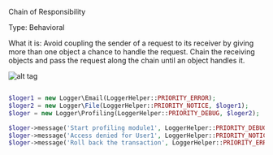 Chain of Responsibility

Type: Behavioral

What it is:
Avoid coupling the sender of a request to its receiver by giving more than one object a chance to handle the request. Chain the receiving objects and pass the request along the chain until an object handles it.

![alt tag](https://habrastorage.org/getpro/habr/post_images/ec8/3ef/362/ec83ef3621e0dbe56bed96e3c272e3ff.jpg)

```php

$loger1 = new Logger\Email(LoggerHelper::PRIORITY_ERROR);
$loger2 = new Logger\File(LoggerHelper::PRIORITY_NOTICE, $loger1);
$loger = new Logger\Profiling(LoggerHelper::PRIORITY_DEBUG, $loger2);

$loger->message('Start profiling module1', LoggerHelper::PRIORITY_DEBUG);
$loger->message('Access denied for User1', LoggerHelper::PRIORITY_NOTICE);
$loger->message('Roll back the transaction', LoggerHelper::PRIORITY_ERROR);

```
